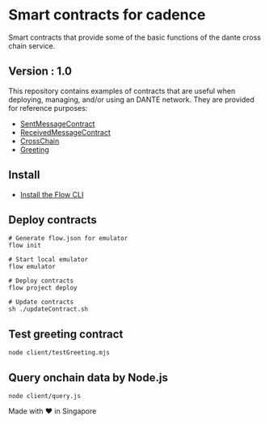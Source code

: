 # Smart contracts for cadence
Smart contracts that provide some of the basic functions of the dante cross chain service.

## Version : 1.0

This repository contains examples of contracts that are useful when deploying, managing, and/or using an DANTE network. They are provided for reference purposes:

   * [SentMessageContract](./contracts/SentMessageContract)
   * [ReceivedMessageContract](./contracts/ReceivedMessageContract)
   * [CrossChain](./contracts/CrossChain)
   * [Greeting](./examples/Greeting)


## Install
* [Install the Flow CLI](https://docs.onflow.org/flow-cli/install/)


## Deploy contracts
```
# Generate flow.json for emulator
flow init

# Start local emulator
flow emulator

# Deploy contracts
flow project deploy

# Update contracts
sh ./updateContract.sh
```

## Test greeting contract
```
node client/testGreeting.mjs
```

## Query onchain data by Node.js
```
node client/query.js
```

Made with ❤️ in Singapore
